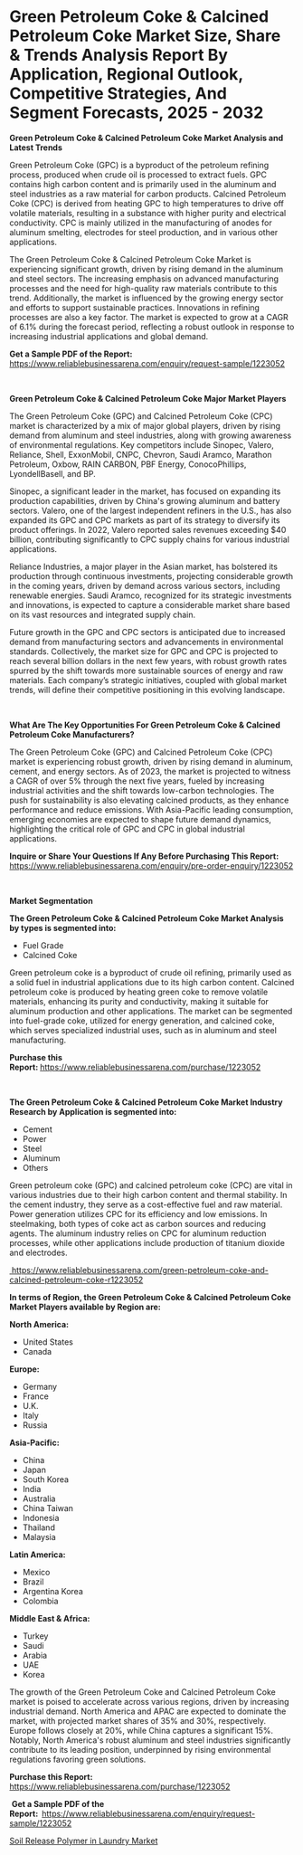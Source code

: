 <p><h1>Green Petroleum Coke & Calcined Petroleum Coke Market Size, Share & Trends Analysis Report By Application, Regional Outlook, Competitive Strategies, And Segment Forecasts, 2025 - 2032</h1></p><p><strong>Green Petroleum Coke & Calcined Petroleum Coke Market Analysis and Latest Trends</strong></p>
<p><p>Green Petroleum Coke (GPC) is a byproduct of the petroleum refining process, produced when crude oil is processed to extract fuels. GPC contains high carbon content and is primarily used in the aluminum and steel industries as a raw material for carbon products. Calcined Petroleum Coke (CPC) is derived from heating GPC to high temperatures to drive off volatile materials, resulting in a substance with higher purity and electrical conductivity. CPC is mainly utilized in the manufacturing of anodes for aluminum smelting, electrodes for steel production, and in various other applications.</p><p>The Green Petroleum Coke & Calcined Petroleum Coke Market is experiencing significant growth, driven by rising demand in the aluminum and steel sectors. The increasing emphasis on advanced manufacturing processes and the need for high-quality raw materials contribute to this trend. Additionally, the market is influenced by the growing energy sector and efforts to support sustainable practices. Innovations in refining processes are also a key factor. The market is expected to grow at a CAGR of 6.1% during the forecast period, reflecting a robust outlook in response to increasing industrial applications and global demand.</p></p>
<p><strong>Get a Sample PDF of the Report:&nbsp;</strong> <a href="https://www.reliablebusinessarena.com/enquiry/request-sample/1223052?utm_campaign=2238&utm_medium=2&utm_source=Github&utm_content=ia&utm_term=05022025&utm_id=green-petroleum-coke-calcined-petroleum-coke">https://www.reliablebusinessarena.com/enquiry/request-sample/1223052</a></p>
<p>&nbsp;</p>
<p><strong>Green Petroleum Coke & Calcined Petroleum Coke Major Market Players</strong></p>
<p><p>The Green Petroleum Coke (GPC) and Calcined Petroleum Coke (CPC) market is characterized by a mix of major global players, driven by rising demand from aluminum and steel industries, along with growing awareness of environmental regulations. Key competitors include Sinopec, Valero, Reliance, Shell, ExxonMobil, CNPC, Chevron, Saudi Aramco, Marathon Petroleum, Oxbow, RAIN CARBON, PBF Energy, ConocoPhillips, LyondellBasell, and BP.</p><p>Sinopec, a significant leader in the market, has focused on expanding its production capabilities, driven by China's growing aluminum and battery sectors. Valero, one of the largest independent refiners in the U.S., has also expanded its GPC and CPC markets as part of its strategy to diversify its product offerings. In 2022, Valero reported sales revenues exceeding $40 billion, contributing significantly to CPC supply chains for various industrial applications.</p><p>Reliance Industries, a major player in the Asian market, has bolstered its production through continuous investments, projecting considerable growth in the coming years, driven by demand across various sectors, including renewable energies. Saudi Aramco, recognized for its strategic investments and innovations, is expected to capture a considerable market share based on its vast resources and integrated supply chain.</p><p>Future growth in the GPC and CPC sectors is anticipated due to increased demand from manufacturing sectors and advancements in environmental standards. Collectively, the market size for GPC and CPC is projected to reach several billion dollars in the next few years, with robust growth rates spurred by the shift towards more sustainable sources of energy and raw materials. Each company’s strategic initiatives, coupled with global market trends, will define their competitive positioning in this evolving landscape.</p></p>
<p>&nbsp;</p>
<p><strong>What Are The Key Opportunities For Green Petroleum Coke & Calcined Petroleum Coke Manufacturers?</strong></p>
<p><p>The Green Petroleum Coke (GPC) and Calcined Petroleum Coke (CPC) market is experiencing robust growth, driven by rising demand in aluminum, cement, and energy sectors. As of 2023, the market is projected to witness a CAGR of over 5% through the next five years, fueled by increasing industrial activities and the shift towards low-carbon technologies. The push for sustainability is also elevating calcined products, as they enhance performance and reduce emissions. With Asia-Pacific leading consumption, emerging economies are expected to shape future demand dynamics, highlighting the critical role of GPC and CPC in global industrial applications.</p></p>
<p><strong>Inquire or Share Your Questions If Any Before Purchasing This Report:</strong> <a href="https://www.reliablebusinessarena.com/enquiry/pre-order-enquiry/1223052?utm_campaign=2238&utm_medium=2&utm_source=Github&utm_content=ia&utm_term=05022025&utm_id=green-petroleum-coke-calcined-petroleum-coke">https://www.reliablebusinessarena.com/enquiry/pre-order-enquiry/1223052</a></p>
<p>&nbsp;</p>
<p><strong>Market Segmentation</strong></p>
<p><strong>The Green Petroleum Coke & Calcined Petroleum Coke Market Analysis by types is segmented into:</strong></p>
<p><ul><li>Fuel Grade</li><li>Calcined Coke</li></ul></p>
<p><p>Green petroleum coke is a byproduct of crude oil refining, primarily used as a solid fuel in industrial applications due to its high carbon content. Calcined petroleum coke is produced by heating green coke to remove volatile materials, enhancing its purity and conductivity, making it suitable for aluminum production and other applications. The market can be segmented into fuel-grade coke, utilized for energy generation, and calcined coke, which serves specialized industrial uses, such as in aluminum and steel manufacturing.</p></p>
<p><strong>Purchase this Report:&nbsp;</strong><a href="https://www.reliablebusinessarena.com/purchase/1223052?utm_campaign=2238&utm_medium=2&utm_source=Github&utm_content=ia&utm_term=05022025&utm_id=green-petroleum-coke-calcined-petroleum-coke">https://www.reliablebusinessarena.com/purchase/1223052</a></p>
<p>&nbsp;</p>
<p><strong>The Green Petroleum Coke & Calcined Petroleum Coke Market Industry Research by Application is segmented into:</strong></p>
<p><ul><li>Cement</li><li>Power</li><li>Steel</li><li>Aluminum</li><li>Others</li></ul></p>
<p><p>Green petroleum coke (GPC) and calcined petroleum coke (CPC) are vital in various industries due to their high carbon content and thermal stability. In the cement industry, they serve as a cost-effective fuel and raw material. Power generation utilizes CPC for its efficiency and low emissions. In steelmaking, both types of coke act as carbon sources and reducing agents. The aluminum industry relies on CPC for aluminum reduction processes, while other applications include production of titanium dioxide and electrodes.</p></p>
<p><a href="https://www.reliablebusinessarena.com/green-petroleum-coke-and-calcined-petroleum-coke-r1223052?utm_campaign=2238&utm_medium=2&utm_source=Github&utm_content=ia&utm_term=05022025&utm_id=green-petroleum-coke-calcined-petroleum-coke">&nbsp;https://www.reliablebusinessarena.com/green-petroleum-coke-and-calcined-petroleum-coke-r1223052</a></p>
<p><strong>In terms of Region, the Green Petroleum Coke & Calcined Petroleum Coke Market Players available by Region are:</strong></p>
<p>
    <p> <strong> North America: </strong>
        <ul>
            <li>United States</li>
            <li>Canada</li>
        </ul>
        </p> 
    <p> <strong> Europe: </strong>
        <ul>
            <li>Germany</li>
            <li>France</li>
            <li>U.K.</li>
            <li>Italy</li>
            <li>Russia</li>
        </ul>
        </p> 
    <p> <strong> Asia-Pacific: </strong>
        <ul>
            <li>China</li>
            <li>Japan</li>
            <li>South Korea</li>
            <li>India</li>
            <li>Australia</li>
            <li>China Taiwan</li>
            <li>Indonesia</li>
            <li>Thailand</li>
            <li>Malaysia</li>
        </ul>
        </p> 
    <p> <strong> Latin America: </strong>
        <ul>
            <li>Mexico</li>
            <li>Brazil</li>
            <li>Argentina Korea</li>
            <li>Colombia</li>
        </ul>
        </p> 
    <p> <strong> Middle East & Africa: </strong>
        <ul>
            <li>Turkey</li>
            <li>Saudi</li>
            <li>Arabia</li>
            <li>UAE</li>
            <li>Korea</li>
        </ul>
    </p>
    </p>
<p><p>The growth of the Green Petroleum Coke and Calcined Petroleum Coke market is poised to accelerate across various regions, driven by increasing industrial demand. North America and APAC are expected to dominate the market, with projected market shares of 35% and 30%, respectively. Europe follows closely at 20%, while China captures a significant 15%. Notably, North America's robust aluminum and steel industries significantly contribute to its leading position, underpinned by rising environmental regulations favoring green solutions.</p></p>
<p><strong>Purchase this Report: </strong><a href="https://www.reliablebusinessarena.com/purchase/1223052?utm_campaign=2238&utm_medium=2&utm_source=Github&utm_content=ia&utm_term=05022025&utm_id=green-petroleum-coke-calcined-petroleum-coke">https://www.reliablebusinessarena.com/purchase/1223052</a></p>
<p>&nbsp;<strong>Get a Sample PDF of the Report:&nbsp;&nbsp;</strong><a href="https://www.reliablebusinessarena.com/enquiry/request-sample/1223052?utm_campaign=2238&utm_medium=2&utm_source=Github&utm_content=ia&utm_term=05022025&utm_id=green-petroleum-coke-calcined-petroleum-coke">https://www.reliablebusinessarena.com/enquiry/request-sample/1223052</a></p>
<p><strong></strong></p>
<p><p><a href="https://github.com/WashimHussain441/Market-Research-Report-List-1/blob/main/soil-release-polymer-in-laundry-market.md?utm_campaign=2238&utm_medium=2&utm_source=Github&utm_content=ia&utm_term=05022025&utm_id=green-petroleum-coke-calcined-petroleum-coke">Soil Release Polymer in Laundry Market</a></p></p>